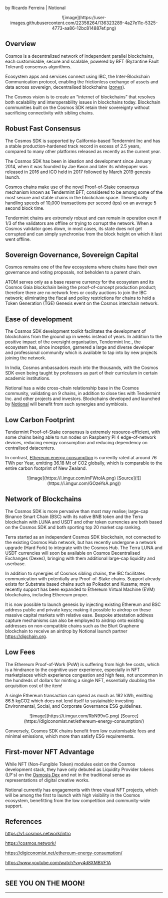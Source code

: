 by Ricardo Ferreira | Notional

<center>
![image](https://user-images.githubusercontent.com/22358264/136323289-4a27e11c-5325-4773-aa86-12bc814887ef.png)
</center>

## Overview
Cosmos is a decentralized network of independent parallel blockchains, each customisable, secure and scalable, powered by BFT (Byzantine Fault Tolerant) consensus algorithms.

Ecosystem apps and services connect using IBC, the Inter-Blockchain Communication protocol, enabling the frictionless exchange of assets and data across sovereign, decentralised blockchains ([zones](https://mapofzones.com/)).

The Cosmos vision is to create an “internet of blockchains” that resolves both scalability and interoperability issues in blockchains today. Blockchain communities built on the Cosmos SDK retain their sovereignty without sacrificing connectivity with sibling chains.   

## Robust Fast Consensus
The Cosmos SDK is supported by California-based Tendermint Inc and has a stable production-hardened track record in excess of 2.5 years,  compared to many other platforms released as recently as the current year.

The Cosmos SDK has been in ideation and development since January 2014, when it was founded by Jae Kwon and later its whitepaper was released in 2016 and ICO held in 2017 followed by March 2019 genesis launch. 

Cosmos chains make use of the novel Proof-of-Stake consensus mechanism known as Tendermint BFT; considered to be among some of the most secure and stable chains in the blockchain space. Theoretically handling speeds of 10,000 transactions per second (tps) on an average 5 second block time.   

Tendermint chains are extremely robust and can remain in operation even if 1/3 of the validators are offline or trying to corrupt the network. When a Cosmos validator goes down, in most cases, its state does not get corrupted and can simply synchronise from the block height on which it last went offline.

## Sovereign Governance, Sovereign Capital
Cosmos remains one of the few ecosystems where chains have their own governance and voting proposals, not beholden to a parent chain.

ATOM serves only as a base reserve currency for the ecosystem and its Cosmos Gaia blockchain being the proof-of-concept production product; therefore there are no network fees or costly auctions to join the IBC network; eliminating the fiscal and policy restrictions for chains to hold a Token Generation (TGE) Genesis event on the Cosmos interchain network.

## Ease of development
The Cosmos SDK development toolkit facilitates the development of blockchains from the ground up in weeks instead of years. In addition to the positive impact of the oversight organisation, Tendermint Inc., the ecosystem has, since inception, garnered a large and diverse developer and professional community which is available to tap into by new projects joining the network.

In India, Cosmos ambassadors reach into the thousands, with the Cosmos SDK even being taught by professors as part of their curriculum in certain academic institutions.

Notional has a wide cross-chain relationship base in the Cosmos community, validating on 9 chains, in addition to close ties with Tendermint Inc. and other projects and investors. Blockchains developed and launched by [Notional](https://notional.ventures) will benefit from such synergies and symbiosis.

## Low Carbon Footprint
Tendermint Proof-of-Stake consensus is extremely resource-efficient, with some chains being able to run nodes on Raspberry Pi 4 edge-of-network devices, reducing energy consumption and reducing dependency on centralised datacenters. 

In contrast, [Ethereum energy consumption](https://digiconomist.net/ethereum-energy-consumption/) is currently rated at around 76 TWh per Year, emitting 36.18 Mt of CO2 globally, which is comparable to the entire carbon footprint of New Zealand.

<center>
![image](https://i.imgur.com/mFWtoIA.png)
[Source](![](https://i.imgur.com/GOzeYsA.png))
</center>

##  Network of Blockchains
The Cosmos SDK is more pervasive than most may realise; large-cap Binance Smart Chain (BSC) with its native BNB token and the Terra blockchain with LUNA and USDT and other token currencies are both based on the Cosmos SDK and both sporting top 20 market cap ranking.

Terra started as an independent Cosmos SDK blockchain, not connected to the existing Cosmos Hub network, but has recently undergone a network upgrade (Hard Fork) to integrate with the Cosmos Hub. The Terra LUNA and USDT currencies will soon be available on Cosmos Decentralised Exchanges (Dexes), bringing with them additional large-cap liquidity and userbase.  

In addition to synergies of Cosmos sibling chains, the IBC facilitates communication with potentially any Proof-of-Stake chains. Support already exists for Substrate based chains such as Polkadot and Kusama; more recently support has been expanded to Ethereum Virtual Machine (EVM) blockchains, including Ethereum proper.

It is now possible to launch genesis by injecting existing Ethereum and BSC address public and private keys; making it possible to airdrop on these massive capital markets with relative ease. Bespoke attestation address capture mechanisms can also be employed to airdrop onto existing addresses on non-compatible chains such as the Blurt Graphene blockchain to receive an airdrop by Notional launch partner https://digchain.org. 

## Low Fees
The Ethereum Proof-of-Work (PoW) is suffering from high fee costs, which is a hindrance to the cognitive user experience, especially in NFT marketplaces which experience congestion and high fees, not uncommon in the hundreds of dollars for minting a single NFT, essentially doubling the acquisition cost of the item! 

A single Ethereum transaction can spend as much as 182 kWh, emitting 86.5 kgCO2 which does not lend itself to sustainable investing Environmental, Social, and Corporate Governance ESG guidelines.

<center>
![image](https://i.imgur.com/RbN99vG.png)
[Source](https://digiconomist.net/ethereum-energy-consumption/)
</center>

Conversely, Cosmos SDK chains benefit from low customisable fees and minimal emissions, which more than satisfy ESG requirements. 

## First-mover NFT Advantage
While NFT (Non-Fungible Token) modules exist on the Cosmos development stack, they have only debuted as Liquidity Provider tokens (LP's) on the [Osmosis Dex](https://app.osmosis.zone) and not in the traditional sense as representations of digital creative works. 

Notional currently has engagements with three visual NFT projects, which will be among the first to launch with high visibility in the Cosmos ecosystem, benefitting from the low competition and community-wide support. 

## References

https://v1.cosmos.network/intro

https://cosmos.network/

https://digiconomist.net/ethereum-energy-consumption/

https://www.youtube.com/watch?v=y4d8XMBVF1A

---
## SEE YOU ON THE MOON!
---
